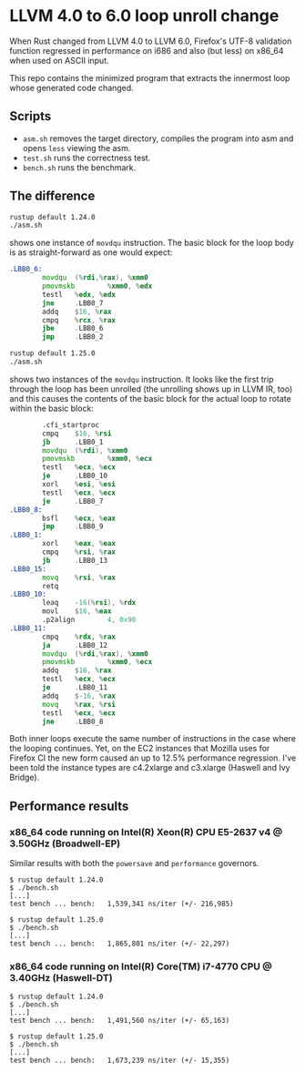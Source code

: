 # LLVM 4.0 to 6.0 loop unroll change

When Rust changed from LLVM 4.0 to LLVM 6.0, Firefox's UTF-8 validation
function regressed in performance on i686 and also (but less) on x86_64 when
used on ASCII input.

This repo contains the minimized program that extracts the innermost loop
whose generated code changed.

## Scripts

* `asm.sh` removes the target directory, compiles the program into asm and
  opens `less` viewing the asm.
* `test.sh` runs the correctness test.
* `bench.sh` runs the benchmark.

## The difference

```sh
rustup default 1.24.0
./asm.sh
```

shows one instance of `movdqu` instruction. The basic block for the loop body
is as straight-forward as one would expect:

```asm
.LBB0_6:
        movdqu  (%rdi,%rax), %xmm0
        pmovmskb        %xmm0, %edx
        testl   %edx, %edx
        jne     .LBB0_7
        addq    $16, %rax
        cmpq    %rcx, %rax
        jbe     .LBB0_6
        jmp     .LBB0_2
```

```sh
rustup default 1.25.0
./asm.sh
```

shows two instances of the `movdqu` instruction. It looks like the first trip
through the loop has been unrolled (the unrolling shows up in LLVM IR, too)
and this causes the contents of the basic block for the actual loop to rotate
within the basic block:

```asm
        .cfi_startproc
        cmpq    $16, %rsi
        jb      .LBB0_1
        movdqu  (%rdi), %xmm0
        pmovmskb        %xmm0, %ecx
        testl   %ecx, %ecx
        je      .LBB0_10
        xorl    %esi, %esi
        testl   %ecx, %ecx
        je      .LBB0_7
.LBB0_8:
        bsfl    %ecx, %eax
        jmp     .LBB0_9
.LBB0_1:
        xorl    %eax, %eax
        cmpq    %rsi, %rax
        jb      .LBB0_13
.LBB0_15:
        movq    %rsi, %rax
        retq
.LBB0_10:
        leaq    -16(%rsi), %rdx
        movl    $16, %eax
        .p2align        4, 0x90
.LBB0_11:
        cmpq    %rdx, %rax
        ja      .LBB0_12
        movdqu  (%rdi,%rax), %xmm0
        pmovmskb        %xmm0, %ecx
        addq    $16, %rax
        testl   %ecx, %ecx
        je      .LBB0_11
        addq    $-16, %rax
        movq    %rax, %rsi
        testl   %ecx, %ecx
        jne     .LBB0_8
```

Both inner loops execute the same number of instructions in the case where
the looping continues. Yet, on the EC2 instances that Mozilla uses for
Firefox CI the new form caused an up to 12.5% performance regression. I've
been told the instance types are c4.2xlarge and c3.xlarge (Haswell and Ivy
Bridge).

## Performance results

### x86_64 code running on Intel(R) Xeon(R) CPU E5-2637 v4 @ 3.50GHz (Broadwell-EP)

Similar results with both the `powersave` and `performance` governors.

```
$ rustup default 1.24.0
$ ./bench.sh
[...]
test bench ... bench:   1,539,341 ns/iter (+/- 216,985)
```

```
$ rustup default 1.25.0
$ ./bench.sh
[...]
test bench ... bench:   1,865,801 ns/iter (+/- 22,297)
```

### x86_64 code running on Intel(R) Core(TM) i7-4770 CPU @ 3.40GHz (Haswell-DT)

```
$ rustup default 1.24.0
$ ./bench.sh
[...]
test bench ... bench:   1,491,560 ns/iter (+/- 65,163)
```

```
$ rustup default 1.25.0
$ ./bench.sh
[...]
test bench ... bench:   1,673,239 ns/iter (+/- 15,355)
```

